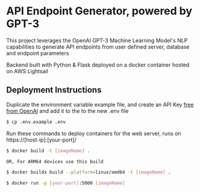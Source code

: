 
#  API Endpoint Generator, powered by GPT-3


This project leverages the OpenAI GPT-3 Machine Learning Model's NLP capabilities to generate API endpoints from user defined server, database and endpoint parameters

Backend built with Python & Flask deployed on a docker container hosted on AWS Lightsail


## Deployment Instructions

 Duplicate the environment variable example file, and create an API Key [free from OpenAI](https://beta.openai.com/account/api-keys) and add it to the to the new .env file 
  
   ```bash
   $ cp .env.example .env
   ```


Run these commands to deploy containers for the web server, runs on https://[host-ip]:[your-port]/
 
 
 ```bash
 $ docker build -t [imageName] .
 
 OR, For ARM64 devices use this build
 
 $ docker buildx build --platform=linux/amd64 -t [imageName] .
 ```
 
 ```bash
 $ docker run -p [your-port]:5000 [imageName]
 ```

